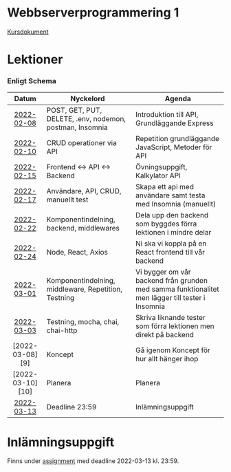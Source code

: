 # Webbserverprogrammering 1

[Kursdokument](Webbserverprogrammering%20kursplan.pdf)

# Lektioner

### Enligt Schema

|      Datum       | Nyckelord                                                | Agenda                                                                                           |
|:----------------:|----------------------------------------------------------|--------------------------------------------------------------------------------------------------|
| [2022-02-08][1]  | POST, GET, PUT, DELETE, .env, nodemon, postman, Insomnia | Introduktion till API, Grundläggande Express                                                     |
| [2022-02-10][2]  | CRUD operationer via API                                 | Repetition grundläggande JavaScript, Metoder för API                                             |
| [2022-02-15][3]  | Frontend <-> API <-> Backend                             | Övningsuppgift, Kalkylator API                                                                   |
| [2022-02-17][4]  | Användare, API, CRUD, manuellt test                      | Skapa ett api med användare samt testa med Insomnia (manuellt)                                   |
| [2022-02-22][5]  | Komponentindelning, backend, middlewares                 | Dela upp den backend som byggdes förra lektionen i mindre delar                                  |
| [2022-02-24][6]  | Node, React, Axios                                       | Ni ska vi koppla på en React frontend till vår backend                                           |
| [2022-03-01][7]  | Komponentindelning, middleware, Repetition, Testning     | Vi bygger om vår backend från grunden med samma funktionalitet men lägger till tester i Insomnia |
| [2022-03-03][8]  | Testning, mocha, chai, chai-http                         | Skriva liknande tester som förra lektionen men direkt på backend                                 |
| [2022-03-08][9]  | Koncept                                                  | Gå igenom Koncept för hur allt hänger ihop                                                       |
| [2022-03-10][10] | Planera                                                  | Planera                                                                                          |
| [2022-03-13][11] | Deadline 23:59                                           | Inlämningsuppgift                                                                                |

# Inlämningsuppgift

Finns under [assignment][11] med deadline 2022-03-13 kl. 23:59.

[1]: lektioner/2022-02-08

[2]: lektioner/2022-02-10

[3]: lektioner/2022-02-15

[4]: lektioner/2022-02-17

[5]: lektioner/2022-02-22

[6]: lektioner/2022-02-24

[7]: lektioner/2022-03-01

[8]: lektioner/2022-03-03

[11]: assignment
